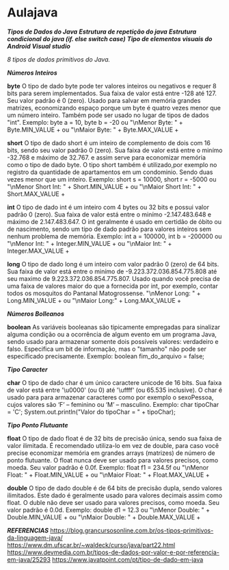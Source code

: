 # Aulajava
***Tipos de Dados do Java***
***Estrutura de repetição do java***
***Estrutura condicional do java (if. else switch case)***
***Tipo de elementos visuais do Android Visual studio***


*_8 tipos de dados primitivos do Java._*

***Números Inteiros***

**byte**
O tipo de dado byte pode ter valores inteiros ou negativos e requer 8 bits para serem implementados. Sua faixa de valor está entre -128 até 127. Seu valor padrão é 0 (zero). Usado para salvar em memória grandes matrizes, economizando espaço porque um byte é quatro vezes menor que um número inteiro. Também pode ser usado no lugar de tipos de dados "int".
Exemplo: byte a = 10, byte b = -20 ou
"\nMenor Byte: " + Byte.MIN_VALUE + ou
"\nMaior Byte: " + Byte.MAX_VALUE +

**short**
O tipo de dado short é um inteiro de complemento de dois com 16 bits, sendo seu valor padrão 0 (zero). Sua faixa de valor está entre o minímo -32.768 e máximo de 32.767.  e assim serve para economizar memória como o tipo de dado byte. O tipo short também é utilizado,por exemplo no registro da quantidade de apartamentos em um condominio. Sendo duas vezes menor que um inteiro.
Exemplo: short s = 10000, short r = -5000 ou
"\nMenor Short Int: " + Short.MIN_VALUE + ou
"\nMaior Short Int: " + Short.MAX_VALUE + 

**int**
O tipo de dado int é um inteiro com 4 bytes ou 32 bits e possui valor padrão 0 (zero). Sua faixa de valor está entre o minímo -2.147.483.648 e máximo de 2.147.483.647. O int geralmente é usado em certidão de óbito ou de nascimento, sendo um tipo de dado padrão para valores inteiros sem nenhum problema de memória.
Exemplo: int a  = 100000, int b = -200000 ou
"\nMenor Int: " + Integer.MIN_VALUE + ou
"\nMaior Int: " + Integer.MAX_VALUE +

**long**
O tipo de dado long é um inteiro com valor padrão 0 (zero) de 64 bits. Sua faixa de valor está entre o minímo de -9.223.372.036.854.775.808 até seu maximo de 9.223.372.036.854.775.807. Usado quando você precisa de uma faixa de valores maior do que a fornecida por int, por exemplo, contar todos os mosquitos do Pantanal Matogrossense. 
"\nMenor Long: " + Long.MIN_VALUE + ou
"\nMaior Long:" + Long.MAX_VALUE +


***Números Bolleanos***

**boolean**
As variáveis booleanas são tipicamente empregadas para sinalizar alguma condição ou a ocorrência de algum evento em um programa Java, sendo usado para armazenar somente dois possíveis valores: verdadeiro e falso. 
Especifica um bit de informação, mas o "tamanho" não pode ser especificado precisamente.
Exemplo: boolean fim_do_arquivo = false;
 

***Tipo Caracter***

**char**
O tipo de dado char é um único caractere unicode de 16 bits. Sua faixa de valor está entre '\u0000' (ou 0) até '\uffff' (ou 65.535 inclusive). O char é usado para para armazenar caracteres como por exemplo o sexoPessoa, cujos valores são ‘F’ – feminino ou ‘M’ – masculino.
Exemplo: char tipoChar = 'C'; 
System.out.println("Valor do tipoChar = " + tipoChar); 

***Tipo Ponto Flutuante***

**float**
O tipo de dado float é de 32 bits de precisão única, sendo sua faixa de valor ilimitada. É recomendado utiliza-lo em vez de double, para caso você precise economizar memória em grandes arrays (matrizes) de número de ponto flutuante. O float nunca deve ser usado para valores precisos, como moeda. Seu valor padrão é 0.0f.
Exemplo: float f1 = 234.5f ou
"\nMenor Float: " + Float.MIN_VALUE + ou
"\nMaior Float: " + Float.MAX_VALUE +

**double**
O tipo de dado double é de 64 bits de precisão dupla, sendo valores ilimitados. Este dado é geralmente usado para valores decimais assim como float. O duble não deve ser usado para valores precisos, como moeda. Seu valor padrão é 0.0d.
Exemplo: double d1 = 12.3 ou
"\nMenor Double: " + Double.MIN_VALUE + ou
"\nMaior Double: " + Double.MAX_VALUE +

 ***REFERENCIAS***
 https://blog.grancursosonline.com.br/os-tipos-primitivos-da-linguagem-java/
 https://www.dm.ufscar.br/~waldeck/curso/java/part22.html
 https://www.devmedia.com.br/tipos-de-dados-por-valor-e-por-referencia-em-java/25293
 https://www.javatpoint.com/pt/tipo-de-dado-em-java
 